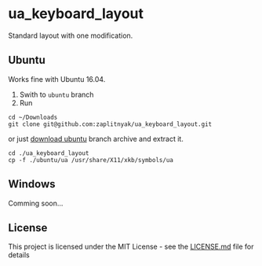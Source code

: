 # ua_keyboard_layout
Standard layout with one modification.
## Ubuntu

Works fine with Ubuntu 16.04.

1. Swith to `ubuntu` branch
2. Run
```
cd ~/Downloads
git clone git@github.com:zaplitnyak/ua_keyboard_layout.git

```
or just [download ubuntu](https://github.com/zaplitnyak/ua_keyboard_layout/archive/ubuntu.zip) branch archive and extract it.
```
cd ./ua_keyboard_layout
cp -f ./ubuntu/ua /usr/share/X11/xkb/symbols/ua
```

## Windows

Comming soon...


## License

This project is licensed under the MIT License - see the [LICENSE.md](LICENSE) file for details

